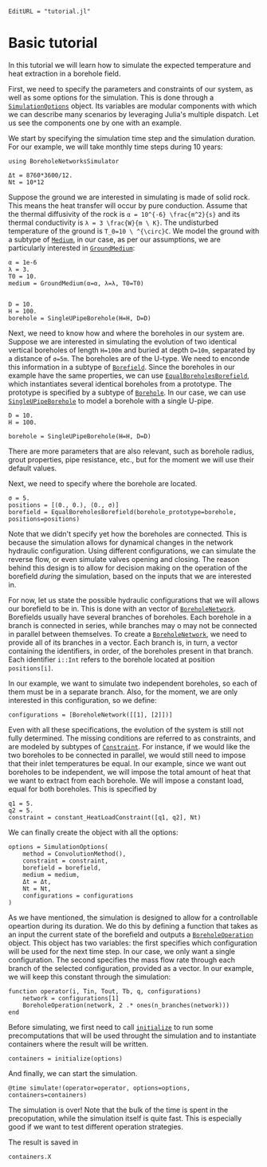 ```@meta
EditURL = "tutorial.jl"
```

# Basic tutorial
In this tutorial we will learn how to simulate the expected temperature and heat extraction in a borehole
field.

First, we need to specify the parameters and constraints of our system, as well as some options for the simulation.
This is done through a [`SimulationOptions`](@ref) object. Its variables are modular components
with which we can describe many scenarios by leveraging Julia's multiple dispatch.
Let us see the components one by one with an example.

We start by specifying the simulation time step and the simulation duration. For our example,
we will take monthly time steps during 10 years:

````
using BoreholeNetworksSimulator
````

````
Δt = 8760*3600/12.
Nt = 10*12
````

Suppose the ground we are interested in simulating is made of solid rock. This means the heat
transfer will occur by pure conduction. Assume that the thermal diffusivity of the rock is ``α = 10^{-6} \frac{m^2}{s}``
and its thermal conductivity is ``λ = 3 \frac{W}{m \ K}``.
The undisturbed temperature of the ground is ``T_0=10 \ ^{\circ}C``.
We model the ground with a subtype of [`Medium`](@ref), in
our case, as per our assumptions, we are particularly interested in [`GroundMedium`](@ref):

````
α = 1e-6
λ = 3.
T0 = 10.
medium = GroundMedium(α=α, λ=λ, T0=T0)


D = 10.
H = 100.
borehole = SingleUPipeBorehole(H=H, D=D)
````

Next, we need to know how and where the boreholes in our system are. Suppose we are interested
in simulating the evolution of two identical vertical boreholes of length ``H=100m`` and
buried at depth ``D=10m``, separated by a distance of ``σ=5m``. The boreholes are of the U-type.
We need to enconde this information
in a subtype of [`Borefield`](@ref). Since the boreholes in our example have the same properties,
we can use [`EqualBoreholesBorefield`](@ref), which instantiates several identical boreholes
from a prototype. The prototype is specified by a subtype of [`Borehole`](@ref).
In our case, we can use [`SingleUPipeBorehole`](@ref) to model a borehole with a single U-pipe.

````
D = 10.
H = 100.

borehole = SingleUPipeBorehole(H=H, D=D)
````

There are more parameters that are also relevant, such as borehole radius, grout properties,
pipe resistance, etc., but for the moment we will use their default values.

Next, we need to specify where the borehole are located.

````
σ = 5.
positions = [(0., 0.), (0., σ)]
borefield = EqualBoreholesBorefield(borehole_prototype=borehole, positions=positions)
````

Note that we didn't specify yet how the boreholes are connected. This is because the simulation
allows for dynamical changes in the network hydraulic configuration. Using different configurations,
we can simulate the reverse flow, or even simulate valves opening and closing.
The reason behind this design is to allow for decision making on the operation of the borefield
_during_ the simulation, based on the inputs that we are interested in.

For now, let us state the possible hydraulic configurations that we will allows our borefield to be in.
This is done with an vector of [`BoreholeNetwork`](@ref). Borefields usually have several branches
of boreholes. Each borehole in a branch is connected in series, while branches may o may not be connected
in parallel between themselves. To create a [`BoreholeNetwork`](@ref), we need to provide
all of its branches in a vector. Each branch is, in turn, a vector containing the identifiers, in order,
of the boreholes present in that branch. Each identifier `i::Int` refers to the borehole located at position
`positions[i]`.

In our example, we want to simulate two independent boreholes, so each of them must be in a separate branch.
Also, for the moment, we are only interested in this configuration, so we define:

````
configurations = [BoreholeNetwork([[1], [2]])]
````

Even with all these specifications, the evolution of the system is still not fully determined.
The missing conditions are referred to as constraints, and are modeled by subtypes of [`Constraint`](@ref).
For instance, if we would like the two boreholes to be connected in parallel, we would still need to
impose that their inlet temperatures be equal. In our example, since we want out boreholes to be independent,
we will impose the total amount of heat that we want to extract from each borehole. We will impose a constant
load, equal for both boreholes. This is specified by

````
q1 = 5.
q2 = 5.
constraint = constant_HeatLoadConstraint([q1, q2], Nt)
````

We can finally create the object with all the options:

````
options = SimulationOptions(
    method = ConvolutionMethod(),
    constraint = constraint,
    borefield = borefield,
    medium = medium,
    Δt = Δt,
    Nt = Nt,
    configurations = configurations
)
````

As we have mentioned, the simulation is designed to allow for a controllable opeartion during its duration.
We do this by defining a function that takes as an input the current state of the borefield and outputs
a [`BoreholeOperation`](@ref) object. This object has two variables: the first specifies which
configuration will be used for the next time step. In our case, we only want a single configuration.
The second specifies the mass flow rate through each branch of the selected configuration, provided as
a vector. In our example, we will keep this constant through the simulation:

````
function operator(i, Tin, Tout, Tb, q, configurations)
    network = configurations[1]
    BoreholeOperation(network, 2 .* ones(n_branches(network)))
end
````

Before simulating, we first need to call [`initialize`](@ref) to run some precomputations
that will be used throught the simulation and to instantiate containers where the result will be written.

````
containers = initialize(options)
````

And finally, we can start the simulation.

````
@time simulate!(operator=operator, options=options, containers=containers)
````

The simulation is over! Note that the bulk of the time is spent in the precoputation, while the
simulation itself is quite fast. This is especially good if we want to test different operation
strategies.

The result is saved in

````
containers.X
````